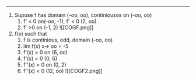 



____________
1. Supose f has domain (-oo, oo), continiousos on (-oo, oo)
	1. f' < 0 on(-oo, -1), f' < 0 (2, oo)
	2. f' >0 on (-1, 2)
	![[COGF.png]]
2. f(x) such that 
	1. f is continious, odd, domain (-oo, oo)
	2. lim f(x) x-> oo = -5
	3. f'(x) > 0 on (6, oo)
	4. f'(x) < 0 (0, 6)
	5. f''(x) > 0 on (0, 2)
	6. f''(x) < 0 (12, oo)
	![[COGF2.png]]
